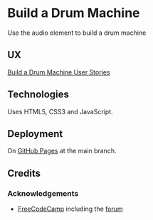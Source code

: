 # Build a Drum Machine

Use the audio element to build a drum machine

## UX

[Build a Drum Machine User Stories](https://www.freecodecamp.org/learn/full-stack-developer/lab-drum-machine/build-drum-machine)

## Technologies

Uses HTML5, CSS3 and JavaScript.

## Deployment

On [GitHub Pages](https://derektypist.github.io/build-a-drum-machine) at the main branch.

## Credits

### Acknowledgements

- [FreeCodeCamp](https://www.freecodecamp.org) including the [forum](https://forum.freecodecamp.org/t/build-a-drum-machine-build-a-drum-machine/743103)
